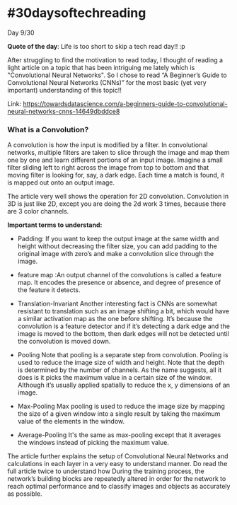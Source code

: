 # #30daysoftechreading

Day 9/30

**Quote of the day**: Life is too short to skip a tech read day!! :p

After struggling to find the motivation to read today, I thought of reading a light article on a topic that has been intriguing me lately which is "Convolutional Neural Networks". So I chose to read  “A Beginner’s Guide to Convolutional Neural Networks (CNNs)” for the most basic (yet very important) understanding of this topic!!

Link: https://towardsdatascience.com/a-beginners-guide-to-convolutional-neural-networks-cnns-14649dbddce8  

### What is a Convolution?
A convolution is how the input is modified by a filter. In convolutional networks, multiple filters are taken to slice through the image and map them one by one and learn different portions of an input image. Imagine a small filter sliding left to right across the image from top to bottom and that moving filter is looking for, say, a dark edge. Each time a match is found, it is mapped out onto an output image.

The article very well shows the operation for 2D convolution. Convolution in 3D is just like 2D, except you are doing the 2d work 3 times, because there are 3 color channels.

**Important terms to understand:**

- Padding: If you want to keep the output image at the same width and height without decreasing the filter size, you can add padding to the original image with zero’s and make a convolution slice through the image.

- feature map :An output channel of the convolutions is called a feature map. It encodes the presence or absence, and degree of presence of the feature it detects.

- Translation-Invariant
Another interesting fact is CNNs are somewhat resistant to translation such as an image shifting a bit, which would have a similar activation map as the one before shifting. It’s because the convolution is a feature detector and if it’s detecting a dark edge and the image is moved to the bottom, then dark edges will not be detected until the convolution is moved down.

- Pooling
Note that pooling is a separate step from convolution. Pooling is used to reduce the image size of width and height. Note that the depth is determined by the number of channels. As the name suggests, all it does is it picks the maximum value in a certain size of the window. Although it’s usually applied spatially to reduce the x, y dimensions of an image.

- Max-Pooling
Max pooling is used to reduce the image size by mapping the size of a given window into a single result by taking the maximum value of the elements in the window.

- Average-Pooling
It's the same as max-pooling except that it averages the windows instead of picking the maximum value.

The article further explains the setup of Convolutional Neural Networks and calculations in each layer in a very easy to understand manner. Do read the full article twice to understand how During the training process, the network’s building blocks are repeatedly altered in order for the network to reach optimal performance and to classify images and objects as accurately as possible.
 
